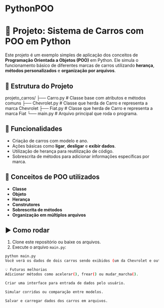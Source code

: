 # PythonPOO
# 🚗 Projeto: Sistema de Carros com POO em Python

Este projeto é um exemplo simples de aplicação dos conceitos de **Programação Orientada a Objetos (POO)** em Python. Ele simula o funcionamento básico de diferentes marcas de carros utilizando **herança**, **métodos personalizados** e **organização por arquivos**.

## 🧱 Estrutura do Projeto

projeto_carros/ ├── Carro.py # Classe base com atributos e métodos comuns ├── Chevrolet.py # Classe que herda de Carro e representa a marca Chevrolet ├── Fiat.py # Classe que herda de Carro e representa a marca Fiat └── main.py # Arquivo principal que roda o programa.

## 📌 Funcionalidades

- Criação de carros com modelo e ano.
- Ações básicas como **ligar**, **desligar** e **exibir dados**.
- Utilização de herança para reutilização de código.
- Sobrescrita de métodos para adicionar informações específicas por marca.

## 🧠 Conceitos de POO utilizados

- **Classe**
- **Objeto**
- **Herança**
- **Construtores**
- **Sobrescrita de métodos**
- **Organização em múltiplos arquivos**

## ▶️ Como rodar

1. Clone este repositório ou baixe os arquivos.
2. Execute o arquivo `main.py`:

```bash
python main.py
Você verá os dados de dois carros sendo exibidos (um da Chevrolet e outro da Fiat), além de suas ações no console.

💡 Futuras melhorias
Adicionar métodos como acelerar(), frear() ou mudar_marcha().

Criar uma interface para entrada de dados pelo usuário.

Simular corridas ou comparação entre modelos.

Salvar e carregar dados dos carros em arquivos.
